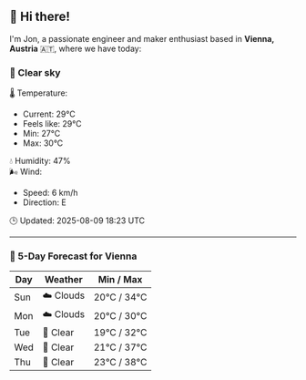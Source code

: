 ## 👋 Hi there!

I'm Jon, a passionate engineer and maker enthusiast based in **Vienna, Austria** 🇦🇹, where we have today:

### 🌙 Clear sky 

🌡️ Temperature: 
* Current: 29°C
* Feels like: 29°C
* Min: 27°C 
* Max: 30°C  

💧 Humidity: 47%  
🌬️ Wind: 
* Speed: 6 km/h 
* Direction: E  

🕒 Updated: 2025-08-09 18:23 UTC

---

### 📅 5-Day Forecast for Vienna

| Day | Weather | Min / Max |
|-----|---------|------------|
| Sun | ☁️ Clouds | 20°C / 34°C |
| Mon | ☁️ Clouds | 20°C / 30°C |
| Tue | 🌙 Clear | 19°C / 32°C |
| Wed | 🌙 Clear | 21°C / 37°C |
| Thu | 🌙 Clear | 23°C / 38°C |
